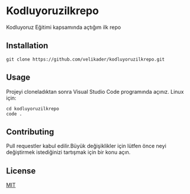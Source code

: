 # Kodluyoruzilkrepo
Kodluyoruz Eğitimi kapsamında açtığım ilk repo
 
 ## Installation
 
 `git clone https://github.com/velikader/kodluyoruzilkrepo.git`
 
 ## Usage

Projeyi cloneladıktan sonra Visual Studio Code programında açınız.
Linux için:

```
cd kodluyoruzilkrepo
code .
```

## Contributing

Pull requestler kabul edilir.Büyük değişiklikler için lütfen önce neyi değiştirmek istediğinizi tartışmak için bir konu açın.

## License
[MIT](https://en.wikipedia.org/wiki/MIT_License)
